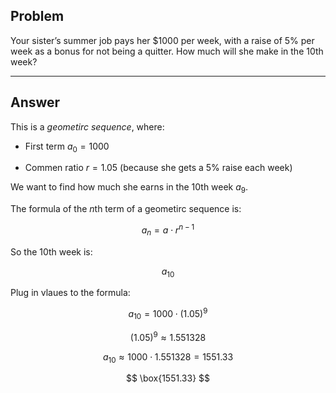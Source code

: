 ## Problem


Your sister’s summer job pays her $1000 per week, with a raise of 5% per week as a bonus for not being a quitter. How much will she make in the 10th week?


---

## Answer 


This is a *geometirc sequence*, where: 


- First term $a_{0} = 1000$


- Commen ratio $r = 1.05$ (because she gets a 5% raise each week)


We want to find how much she earns in the 10th week $a_{9}$.


The formula of the $n$th term of a geometirc sequence is:


$$ a_{n} = a \cdot r^{n-1} $$


So the 10th week is: 


$$a_{10}$$


Plug in vlaues to the formula: 


$$ a_{10} = 1000 \cdot (1.05)^{9} $$


$$ (1.05)^{9} \approx 1.551328 $$


$$ a_{10} \approx 1000 \cdot 1.551328 = 1551.33 $$


$$ \box{1551.33} $$ 
